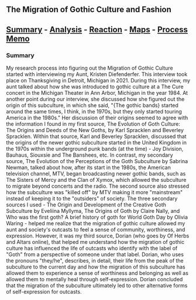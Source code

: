 ## The Migration of Gothic Culture and Fashion
## [Summary](https://dubemc.github.io/Gothic-Migration/) - [Analysis](https://dubemc.github.io/Gothic-Migration/) - [Reaction](https://dubemc.github.io/Gothic-Migration/) - [Maps](https://dubemc.github.io/Gothic-Migration/) - [Process Memo](https://dubemc.github.io/Gothic-Migration/)

### Summary
My research process into figuring out the Migration of Gothic Culture started with interviewing my Aunt, Kristen Diefenderfer. This interview took place on Thanksgiving in Detroit, Michigan in 2021. During this interview, my aunt talked about how she was introduced to gothic culture at a The Cure concert in the Michigan Theater in Ann Arbor, Michigan in the year 1984. At another point during our interview, she discussed how she figured out the origin of this subculture, in which she said, "{The gothic bands} started around the same times, I think, in the 1970s, but they only started touring America in the 1980s." Her discussion of their origins seemed to agree with the information I found in my first source, The Evolution of Goth Culture: The Origins and Deeds of the New Goths, by Karl Spracklen and Beverley Spracklen. Within that source, Karl and Beverley Spracklen, discussed that the origins of the newer gothic subculture started in the United Kingdom in the 1970s within the underground punk bands (at the time) - Joy Division, Bauhaus, Siouxsie and The Banshees, etc. In contrast, my secondary source, The Evolution of the Perceptions of the Goth Subculture by Sabrina Newman, talked about how, after its start in the 1980s, the American television channel, MTV, began broadcasting newer gothic bands, such as The Sisters of Mercy and the Clan of Xymox, which allowed the subculture to migrate beyond concerts and the radio. The second source also stressed how the subculture was "killed off" by MTV making it more "mainstream" instead of keeping it to the "outsiders" of society. 
The three secondary sources I used - The Origin and Development of the Creative Goth Subculture by Eveliina Myllyma, The Origins of Goth by Claire Nally, and Who was the first goth? A brief history of goth for World Goth Day by Olivia Waring - helped me realize that the migration of gothic culture allowed my aunt and society's outcasts to feel a sense of community, worthiness, and expression. However, it was my third source, Dorian (who goes by Of Herbs and Altars online), that helped me understand how the migration of gothic culture has influenced the life of outcasts who identify with the label of "Goth" from a perspective of someone under that label. Dorian, who uses the pronouns "they/he", describes, in detail, their life from the peak of the subculture to the current day and how the migration of this subculture has allowed them to experience a sense of worthiness and belonging as well as allowed them to mentally heal through self-expression. Dorian concluded that the migration of the subculture ultimately led to other alternative forms of self-expression for outcasts. 
